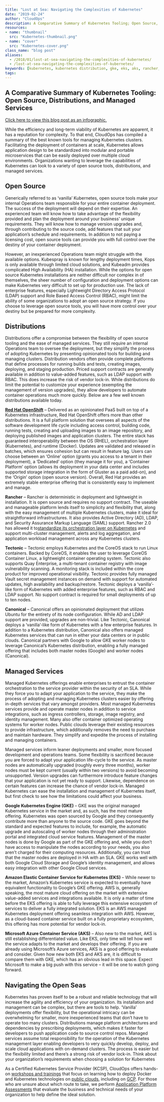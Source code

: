 ```yaml
---
title: "Lost at Sea: Navigating the Complexities of Kubernetes"
date: "2019-02-24"
author: "CloudOps"
description: A Comparative Summary of Kubernetes Tooling; Open Source, Distributions, and Managed Services.
resources:
- name: "thumbnail"
  src: "Kubernetes-thumbnail.png"
- name: "cover"
  src: "Kubernetes-cover.png"
class_name: "blog post"
aliases:
  - /2018/01/lost-at-sea-navigating-the-complexities-of-kubernetes/
  - /lost-at-sea-navigating-the-complexities-of-kubernetes/
keywords: [kubernetes, kubernetes distribution, gke, eks, aks, rancher, openshift]
tags:
---
```



<h2>A Comparative Summary of Kubernetes Tooling: Open Source, Distributions, and Managed Services</h2><p><a href="https://f.hubspotusercontent30.net/hubfs/732832/Infographics/Infographic%20-%20FR%20-%20Kubernetes%20Distributions.jpg">Click here to view this blog post as an infographic.</a></p>
<p>While the efficiency and long-term viability of Kubernetes are apparent, it has a reputation for complexity. To that end, CloudOps has compiled a summary of the best known tools for managing Kubernetes clusters. Facilitating the deployment of containers at scale, Kubernetes allows application design to be standardized into modular and portable microservices that can be easily deployed over multiple cloud environments. Organizations wanting to leverage the capabilities of Kubernetes can look to a variety of open source tools, distributions, and managed services.</p>
<h2><strong>Open Source</strong></h2>
<p>Generically referred to as ‘vanilla’ Kubernetes, open source tools make your internal Operations team responsible for your entire container deployment. The success of the deployment will depend on their expertise. An experienced team will know how to take advantage of the flexibility provided and plan the deployment around your business’ unique requirements. They will know how to manage version upgrades and, through contributing to the source code, add features that suit your application’s schedule and requirements. In addition to not paying a licensing cost, open source tools can provide you with full control over the destiny of your container deployment.</p>
<p>However, an inexperienced Operations team might struggle with the available options. Kubespray is known for lengthy deployment times, Kops is only available through limited cloud solutions, and Kubeadm provides complicated High Availability (HA) installation. While the options for open source Kubernetes installations are neither difficult nor complex in of themselves, the sheer number of configuration and deployment options can make Kubernetes very difficult to set up for production use. The lack of enterprise features, especially Lightweight Directory Access Protocol (LDAP) support and Role Based Access Control (RBAC), might limit the ability of some organizations to adopt an open source strategy. If you choose to leverage open source tools, you will have more control over your destiny but be prepared for more complexity.</p>
<h2><strong>Distributions</strong></h2>
<p>Distributions offer a compromise between the flexibility of open source tooling and the ease of managed services. They still require an internal Operations team to oversee the deployment, but they simplify the process of adopting Kubernetes by presenting opinionated tools for building and managing clusters. Distribution vendors often provide complete platforms that define processes for running builds and tests, creating images, deploying, and staging production. Priced support contracts are generally available in addition to value-added features, such as LDAP support with RBAC. This does increase the risk of vendor lock-in. While distributions do limit the potential to customize your experience (exempting the management of version upgrades), they allow developers to automate container operations much more quickly. Below are a few well known distributions available today.</p>
<p><a href="https://www.cloudops.com/2018/04/the-value-of-openshift-for-the-enterprise-software-transformation/"><strong>Red Hat OpenShift</strong></a> – Delivered as an opinionated PaaS built on top of a Kubernetes infrastructure, Red Hat OpenShift offers more than other distributions. It is a full platform solution that oversees all aspects of the software development life cycle including access control, building code, running tests, creating and uploading images to an image repository, and deploying published images and application clusters. The entire stack has guaranteed interoperability between the OS (RHEL), orchestration layer (Kubernetes), and runtime (Docker). Updates are validated and released in batches, which ensures cohesion but can result in feature lag. Users can choose between an ‘Online’ option (grants you access to a tenant in their deployment), a ‘Dedicated’ option (they manage it for you), a ‘Container Platform’ option (allows its deployment in your data center and includes supported storage integration in the form of Gluster as a paid add-on), and the ‘Origin’ option (open source version). Overall, Red Hat provides an extremely stable enterprise offering that is consistently easy to implement and manage.</p>
<p><strong>Rancher</strong> – Rancher is deterministic in deployment and lightweight in installation. It is open source and requires no support contract. The useable and manageable platform lends itself to simplicity and flexibility that, along with the easy management of multiple Kubernetes clusters, make it ideal for straightforward infrastructures. It also provides Active Directory (AD), LDAP, and Security Assurance Markup Language (SAML) support. Rancher 2.0 has allowed it to<a href="http://rancher.com/rancher2-0/">standardize its orchestration layer on Kubernetes</a> and support multi-cluster management, alerts and log aggregation, and application workload management across any Kubernetes clusters.</p>
<p><strong>Tectonic</strong> – Tectonic employs Kubernetes and the CoreOS stack to run Linux containers. Backed by CoreOS, it enables the user to leverage CoreOS Container Linux, a lightweight container operating system. Tectonic also supports Quay Enterprise, a multi-tenant container registry with image vulnerability scanning. A monitoring stack is included within the core product for improved operational visibility. Tectonic provides fully managed Vault secret management instances on demand with support for automated updates, high availability and backup/restore. Tectonic deploys a ‘vanilla’-like form of Kubernetes with added enterprise features, such as RBAC and LDAP support. No support contract is required for small deployments of up to ten nodes.</p>
<p><strong>Canonical</strong> – Canonical offers an opinionated deployment that utilizes Ubuntu for the entirety of its node configuration. While AD and LDAP support are provided, upgrades are non-trivial. Like Tectonic, Canonical deploys a ‘vanilla’-like form of Kubernetes with a few enterprise features. In addition to a Kubernetes distribution, Canonical also offers managed Kubernetes services that can run in either your data centers or in public clouds. 
Canonical partners with Google to allow GKE worker nodes to leverage Canonical’s Kubernetes distribution, enabling a fully managed offering that includes both master nodes (Google) and worker nodes (Canonical).</p>
<h2><strong>Managed Services</strong></h2>
<p>Managed Kubernetes offerings enable enterprises to entrust the container orchestration to the service provider within the security of an SLA. While they force you to adapt your application to the service, they make the process of adopting and managing Kubernetes clusters easier by offering in-depth services that vary amongst providers. Most managed Kubernetes services provide and operate master nodes in addition to service integrations, such as ingress controllers, storage, image registry, and identity management. Many also offer container optimized operating systems for worker nodes. Public clouds leverage their existing resources to provide infrastructure, which additionally removes the need to purchase and maintain hardware. They simplify and expedite the process of installing and managing containers.</p>
<p>Managed services inform leaner deployments and smaller, more focused development and operations teams. Some flexibility is sacrificed because you are forced to adapt your application life-cycle to the service. As master nodes are automatically upgraded (roughly every three months), worker nodes must be kept current (usually within two versions) to avoid becoming unsupported. Version upgrades can furthermore introduce feature changes that your application is not yet ready to support. Likewise, dependence on certain features can increase the chance of vendor lock-in. Managed Kubernetes can ease the installation and management of Kubernetes itself, but first check to see how the limitations could affect your business.</p>
<p><strong>Google Kubernetes Engine (GKE)</strong> – GKE was the original managed Kubernetes service in the market and, as such, has the most mature offering. Kubernetes was open sourced by Google and they consequently contribute more than anyone to the source code. GKE goes beyond the standard and expected features to include, for example, the automatic upgrade and autoscaling of worker nodes through their administration portal and integrated cloud service features. Management of the master nodes is done by Google as part of the GKE offering and, while you don’t have access to manipulate the nodes according to your needs, you also aren’t charged for their computing resources. Additionally, you can trust that the master nodes are deployed in HA with an SLA. GKE works well with both Google Cloud Storage and Google’s identity management, and allows easy integration with other Google Cloud services.</p>
<p><strong>Amazon Elastic Container Service for Kubernetes (EKS)</strong> – While newer to the market, Amazon’s Kubernetes service is expected to eventually have equivalent functionality to Google’s GKE offering. AWS is, generally speaking, the most mature cloud offering on the market with extensive value-added services and integrations available. It is only a matter of time before the EKS offering is able to fully leverage this extensive ecosystem of services to deliver a fully integrated solution. EKS is an AWS managed Kubernetes deployment offering seamless integration with AWS. However, as a cloud-based container service built on a fully proprietary ecosystem, this offering has more potential for vendor lock-in.</p>
<p><strong>Microsoft Azure Container Service (AKS)</strong> – Also new to the market, AKS is still establishing differentiated value. Like EKS, only time will tell how well the service adapts to the market and develops their offering. If you are already using Microsoft’s Azure services, AKS is a good offering to evaluate and consider. Given how new both EKS and AKS are, it is difficult to compare them with GKE, which has an obvious lead in this space. Expect Microsoft to make a big push with this service – it will be one to watch going forward.</p>
<h2><strong>Navigating the Open Seas</strong></h2>
<p>Kubernetes has proven itself to be a robust and reliable technology that will increase the agility and efficiency of your organization. Its installation and management can be complex, but there are tools to help. ‘Vanilla’ deployments offer flexibility, but the operational intricacy can be overwhelming for smaller, more inexperienced teams that don’t have to operate too many clusters. Distributions manage platform architectures and dependencies by prescribing deployments, which makes it faster for developers to push application code to source control repos. Managed services assume total responsibility for the operation of the Kubernetes management layer enabling developers to very quickly develop, deploy, and scale cloud applications with on-demand clusters. The process is easier but the flexibility limited and there’s a strong risk of vendor lock-in. Think about your organization’s requirements when choosing a solution for Kubernetes</p>
<p>As a Certified Kubernetes Service Provider (KCSP), CloudOps offers hands-on <a href="/calendar" target="_blank" rel="noopener noreferrer">workshops and trainings</a> that focus on learning how to deploy Docker and Kubernetes technologies on <a href="/microservices-docker-kubernetes" target="_blank" rel="noopener noreferrer">public clouds</a>, including on <a href="/microservices-docker-kubernetes" target="_blank" rel="noopener noreferrer">GCP</a>. For those who are unsure about which route to take, we perform <a href="/devops-platform-practices-assessment" target="_blank" rel="noopener noreferrer">Application Platform Assessments</a> that evaluate the business and technical needs of your organization to help define the ideal solution.</p>